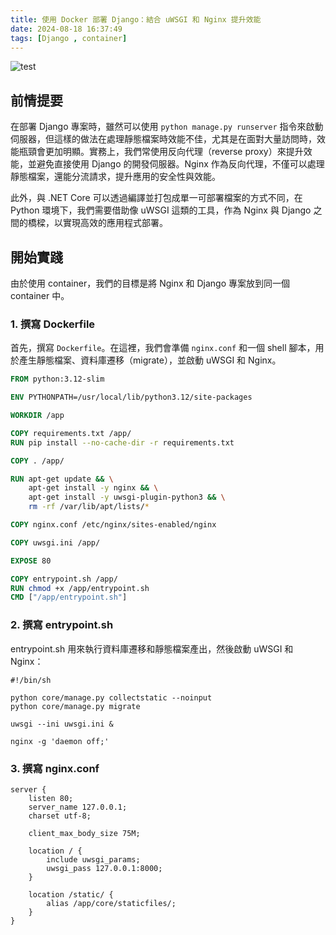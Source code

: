 ```yaml
---
title: 使用 Docker 部署 Django：結合 uWSGI 和 Nginx 提升效能
date: 2024-08-18 16:37:49
tags: [Django , container]
---
```


![test](https://i.imgur.com/fufoJmK.png)

<!--more-->

## 前情提要

在部署 Django 專案時，雖然可以使用 `python manage.py runserver` 指令來啟動伺服器，但這樣的做法在處理靜態檔案時效能不佳，尤其是在面對大量訪問時，效能瓶頸會更加明顯。實務上，我們常使用反向代理（reverse proxy）來提升效能，並避免直接使用 Django 的開發伺服器。Nginx 作為反向代理，不僅可以處理靜態檔案，還能分流請求，提升應用的安全性與效能。

此外，與 .NET Core 可以透過編譯並打包成單一可部署檔案的方式不同，在 Python 環境下，我們需要借助像 uWSGI 這類的工具，作為 Nginx 與 Django 之間的橋樑，以實現高效的應用程式部署。


## 開始實踐

由於使用 container，我們的目標是將 Nginx 和 Django 專案放到同一個 container 中。

### 1. 撰寫 Dockerfile

首先，撰寫 `Dockerfile`。在這裡，我們會準備 `nginx.conf` 和一個 shell 腳本，用於產生靜態檔案、資料庫遷移（migrate），並啟動 uWSGI 和 Nginx。

```dockerfile
FROM python:3.12-slim

ENV PYTHONPATH=/usr/local/lib/python3.12/site-packages

WORKDIR /app

COPY requirements.txt /app/
RUN pip install --no-cache-dir -r requirements.txt

COPY . /app/

RUN apt-get update && \
    apt-get install -y nginx && \
    apt-get install -y uwsgi-plugin-python3 && \
    rm -rf /var/lib/apt/lists/*

COPY nginx.conf /etc/nginx/sites-enabled/nginx

COPY uwsgi.ini /app/

EXPOSE 80

COPY entrypoint.sh /app/
RUN chmod +x /app/entrypoint.sh
CMD ["/app/entrypoint.sh"]
```

### 2. 撰寫 entrypoint.sh

entrypoint.sh 用來執行資料庫遷移和靜態檔案產出，然後啟動 uWSGI 和 Nginx：

```shell
#!/bin/sh

python core/manage.py collectstatic --noinput
python core/manage.py migrate

uwsgi --ini uwsgi.ini &

nginx -g 'daemon off;'
```

### 3. 撰寫 nginx.conf

```text
server {
    listen 80;
    server_name 127.0.0.1;
    charset utf-8;

    client_max_body_size 75M;  

    location / {
        include uwsgi_params;
        uwsgi_pass 127.0.0.1:8000;
    }

    location /static/ {
        alias /app/core/staticfiles/;
    }
}
```
